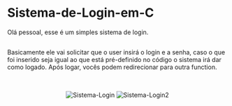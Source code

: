 # Sistema-de-Login-em-C


Olá pessoal, esse é um simples sistema de login.

##

Basicamente ele vai solicitar que o user insirá o login e a senha, caso o que foi inserido seja igual ao que está pré-definido no código o sistema irá dar como logado. 
Após logar, vocês podem redirecionar para outra function.


<div style="display: inline_block"><br>
  <p align="center">
  <img align="center" alt="Sistema-Login" src="https://cdn.discordapp.com/attachments/915351126361137184/915351132879077406/unknown.png">
    
  <img align="center" alt="Sistema-Login2" src="https://cdn.discordapp.com/attachments/915351126361137184/915351339347869736/unknown.png">

  </p>  
</div>
